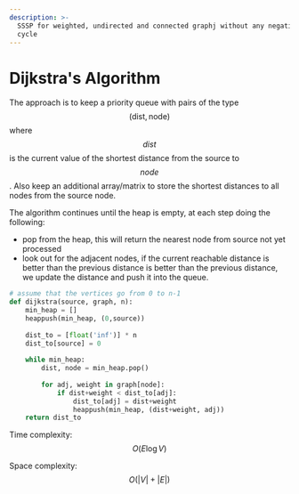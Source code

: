 ```yaml
---
description: >-
  SSSP for weighted, undirected and connected graphj without any negative weight
  cycle
---
```


# Dijkstra's Algorithm

The approach is to keep a priority queue with pairs of the type $$(\text{dist},\text{node})$$ where $$dist$$ is the current value of the shortest distance from the source to $$node$$. Also keep an additional array/matrix to store the shortest distances to all nodes from the source node.

The algorithm continues until the heap is empty, at each step doing the following:

* pop from the heap, this will return the nearest node from source not yet processed
* look out for the adjacent nodes, if the  current reachable distance is better than the previous distance is better than the previous distance, we update the distance and push it into the queue.



```python
# assume that the vertices go from 0 to n-1
def dijkstra(source, graph, n):
    min_heap = []
    heappush(min_heap, (0,source))
    
    dist_to = [float('inf')] * n
    dist_to[source] = 0
    
    while min_heap:
        dist, node = min_heap.pop()
        
        for adj, weight in graph[node]:
            if dist+weight < dist_to[adj]:
                dist_to[adj] = dist+weight
                heappush(min_heap, (dist+weight, adj))
    return dist_to
```

Time complexity: $$O(E\log V)$$

Space complexity: $$O(|V|+|E|)$$
